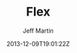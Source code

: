 ---
title: "Flex"
github: https://github.com/the-development/flex
demo: http://the-development.github.io/flex/
author: Jeff Martin

ssg:
  - Jekyll
cms:
  - No Cms
date: 2013-12-09T19:01:22Z
github_branch: master
description: "A responsive, flexible, Jekyll theme based on The Development's first design."
---